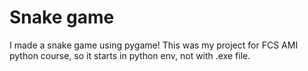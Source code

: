 # Snake game

I made a snake game using pygame! This was my project for FCS AMI python course, so it starts in python env, not with .exe file.
